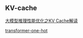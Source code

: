 

## KV-cache
[大模型推理性能优化之KV Cache解读](https://zhuanlan.zhihu.com/p/630832593)

[transformer-one-hot](https://e2eml.school/transformers.html#one_hot) 
